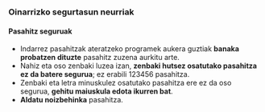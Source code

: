 ### Oinarrizko segurtasun neurriak
#### Pasahitz seguruak

- Indarrez pasahitzak ateratzeko programek aukera guztiak **banaka probatzen dituzte** pasahitz zuzena aurkitu arte.
- Nahiz eta oso zenbaki luzea izan, **zenbaki hutsez osatutako pasahitza ez da batere segurua**; ez erabili 123456 pasahitza.
- Zenbaki eta letra minuskulez osatutako pasahitza ere ez da oso segurua, **gehitu maiuskula edota ikurren bat**.
- **Aldatu noizbehinka** pasahitza.